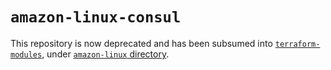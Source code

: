 # `amazon-linux-consul`

This repository is now deprecated and has been subsumed into
[`terraform-modules`](https://github.com/GovTechSG/terraform-modules),
under
[`amazon-linux` directory](https://github.com/GovTechSG/terraform-modules/tree/master/modules/amazon-linux).
